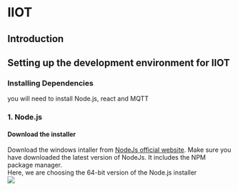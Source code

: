 # IIOT
## Introduction

## **Setting up the development environment for IIOT**
### Installing Dependencies
you will need to install Node.js, react and MQTT
### 1. Node.js
#### Download the installer
Download the windows intaller from [NodeJs official website](https://nodejs.org/en/). Make sure you have downloaded the latest version of NodeJs. It includes the NPM package manager.<br>
Here, we are choosing the 64-bit version of the Node.js installer<br>
<img src="nodeV.png">
